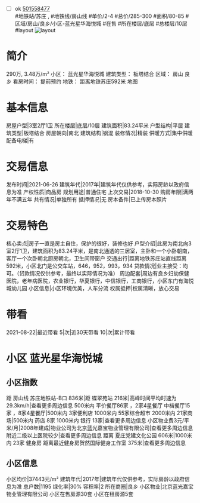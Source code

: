 - [ ] ok [501558477](https://bj.5i5j.com/ershoufang/501558477.html)  
 #地铁站/苏庄 ,  #地铁线/房山线
#单价/2-4 #总价/285-300 #面积/80-85   #区域/房山/良乡/小区-蓝光星华海悦城 #在售 #所在楼层/底层 #总楼层/10层 #layout 
![layout](http://image2a.5i5j.com/bdir/layout/555612.jpg_P5.jpg) 
# 简介 
 290万,  3.48万/m² 
小区： 蓝光星华海悦城
建筑类型： 板塔结合
区域： 房山 良乡
看房时间： 提前预约
地铁： 距离地铁苏庄592米 地图
# 基本信息 
 房屋户型|3室2厅1卫
所在楼层|底层/10层
建筑面积|83.24平米
户型结构|平层
建筑类型|板塔结合
房屋朝向|南北
建筑结构|钢混
装修情况|精装
供暖方式|集中供暖
配备电梯|有
# 交易信息 
 发布时间|2021-06-26
建筑年代|2017年|建筑年代仅供参考，实际房龄以政府信息为准
产权性质|商品房
规划用途|普通住宅
上次交易|2018-10-30
购房年限|满两年不满五年
共有情况|单独所有
抵押情况|无
房本备件|已上传房本照片
# 交易特色 
 核心卖点|房子一直是房主自住，保护的很好，装修也好
户型介绍|此房为南北向3室2厅1卫，建筑面积为83.24平米，是南北通透的三居室，主卧和一个小卧朝南，客厅一个次卧朝北厨房朝北，卫生间带窗户
交通出行|距离地铁苏庄站直线距离592米，小区北门是公交车站，646，952，993，934
贷款情况|业主接受：均可。（贷款情况仅供参考，最终以实际情况为准）
周边配套|周边有良乡妇幼保健医院，老年病医院，农业银行，华夏银行，中信银行，工商银行，小区东门有海悦城幼儿园
小区信息|小区环境优美，人车分流
权属抵押|权属清晰，放心交易
# 带看 
 2021-08-22|最近带看	 5|次|近30天带看	 10|次|累计带看
# 小区 蓝光星华海悦城
## 小区指数 
 距 房山线 苏庄地铁站-B口 836米|距 蝶翠苑站 216米|高峰时间平均时速为29.3km/h|查看更多周边信息
500米内 平价餐厅86家 ，2家4星餐厅
中档餐厅15家 ，8家4星餐厅|500米内 3家便利店
1000米内 55家综合超市
2000米内 21家商场|500米内 药店 8家
1000米内 银行 13家|查看更多周边信息
小区物业费3元/平米/月|2008年建成|物业公司为北京蓝光嘉宝物业管理有限公司|查看更多周边信息
附近二级以上医院较少|查看更多周边信息
距离 夏庄党建文化公园 606米|1000米内 23家 健身房
距离最近健身房贺然国际健身工作室 375米|查看更多周边信息
## 小区信息 
 小区均价|37443元/m²
建筑年代|2017年|建筑年代仅供参考，实际房龄以政府信息为准
总户数|1195
绿化率|30%
容积率|2
所在商圈|良乡
小区物业|北京蓝光嘉宝物业管理有限公司
小区在售房源30套
小区在租房源5套

